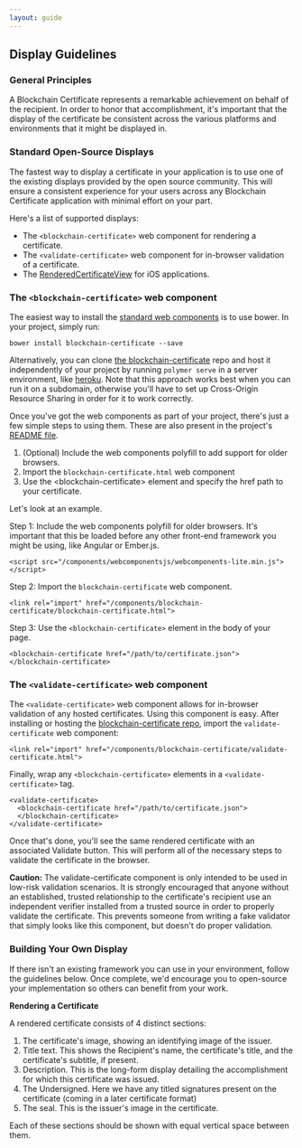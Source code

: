 ```yaml
---
layout: guide
---
```


## Display Guidelines

### General Principles
A Blockchain Certificate represents a remarkable achievement on behalf of the recipient. In order to honor that accomplishment, it's important that the display of the certificate be consistent across the various platforms and environments that it might be displayed in.

### Standard Open-Source Displays
The fastest way to display a certificate in your application is to use one of the existing displays provided by the open source community. This will ensure a consistent experience for your users across any Blockchain Certificate application with minimal effort on your part.

Here's a list of supported displays:

* The `<blockchain-certificate>` web component for rendering a certificate.
* The `<validate-certificate>` web component for in-browser validation of a certificate.
* The [RenderedCertificateView](https://github.com/blockchain-certificates/cert-wallet/tree/master/RenderedCertificateView) for iOS applications.

### The `<blockchain-certificate>` web component

The easiest way to install the [standard web components](https://github.com/blockchain-certificates/cert-web-component) is to use bower. In your project, simply run:

```
bower install blockchain-certificate --save
```

Alternatively, you can clone [the blockchain-certificate](https://github.com/blockchain-certificates/cert-web-component) repo and host it independently of your project by running `polymer serve` in a server environment, like [heroku](https://heroku.com). Note that this approach works best when you can run it on a subdomain, otherwise you'll have to set up Cross-Origin Resource Sharing in order for it to work correctly.

Once you've got the web components as part of your project, there's just a few simple steps to using them. These are also present in the project's [README file](https://github.com/blockchain-certificates/cert-web-component#using-blockchain-certificate).

1. (Optional) Include the web components polyfill to add support for older browsers.
2. Import the `blockchain-certificate.html` web component
3. Use the &lt;blockchain-certificate&gt; element and specify the href path to your certificate.

Let's look at an example.

Step 1: Include the web components polyfill for older browsers. It's important that this be loaded before any other front-end framework you might be using, like Angular or Ember.js.

```
<script src="/components/webcomponentsjs/webcomponents-lite.min.js"></script>
```

Step 2: Import the `blockchain-certificate` web component.

```
<link rel="import" href="/components/blockchain-certificate/blockchain-certificate.html">
```

Step 3: Use the `<blockchain-certificate>` element in the body of your page.

```
<blockchain-certificate href="/path/to/certificate.json">
</blockchain-certificate>
```

<!---
Once properly installed, you should see something like this:

<blockchain-certificate href="/assets/js/mit_certificate.json"></blockchain-certificate>
-->

### The `<validate-certificate>` web component

The `<validate-certificate>` web component allows for in-browser validation of any hosted certificates. Using this component is easy. After installing or hosting the [blockchain-certificate repo](https://github.com/blockchain-certificates/cert-web-component), import the `validate-certificate` web component:

```
<link rel="import" href="/components/blockchain-certificate/validate-certificate.html">
```

Finally, wrap any `<blockchain-certificate>` elements in a `<validate-certificate>` tag.

```
<validate-certificate>
  <blockchain-certificate href="/path/to/certificate.json">
  </blockchain-certificate>
</validate-certificate>
```

Once that's done, you'll see the same rendered certificate with an associated Validate button. This will perform all of the necessary steps to validate the certificate in the browser.

<!---
This certificate validates at transaction ID `48f64ff1517554dac3496e9da0a28ca0ae492682b0898e38a4e17e7f90ee1295`:

<validate-certificate>
  <blockchain-certificate href="/assets/js/mit_certificate.json">
  </blockchain-certificate>
</validate-certificate>
-->
**Caution:** The validate-certificate component is only intended to be used in low-risk validation scenarios. It is strongly encouraged that anyone without an established, trusted relationship to the certificate's recipient use an independent verifier installed from a trusted source in order to properly validate the certificate. This prevents someone from writing a fake validator that simply looks like this component, but doesn't do proper validation.


### Building Your Own Display
If there isn't an existing framework you can use in your environment, follow the guidelines below. Once complete, we'd encourage you to open-source your implementation so others can benefit from your work.

**Rendering a Certificate**

A rendered certificate consists of 4 distinct sections:

1. The certificate's image, showing an identifying image of the issuer.
2. Title text. This shows the Recipient's name, the certificate's title, and the certificate's subtitle, if present.
3. Description. This is the long-form display detailing the accomplishment for which this certificate was issued.
4. The Undersigned. Here we have any titled signatures present on the certificate (coming in a later certificate format)
5. The seal. This is the issuer's image in the certificate.

Each of these sections should be shown with equal vertical space between them.
